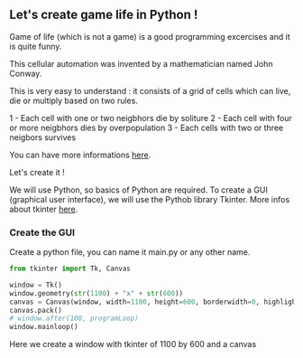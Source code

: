 ## Let's create game life in Python !

Game of life (which is not a game) is a good programming excercises and it is quite funny.

This cellular automation was invented by a mathematician named John Conway.

This is very easy to understand : it consists of a grid of cells which can live, die or multiply based on two rules.

1 - Each cell with one or two neigbhors die by soliture
2 - Each cell with four or more neigbhors dies by overpopulation
3 - Each cells with two or three neigbors survives

You can have more informations <a href="https://playgameoflife.com/info">here</a>.

Let's create it !


We will use Python, so basics of Python are required.
To create a GUI (graphical user interface), we will use the Pythob library Tkinter.
More infos about tkinter <a href="https://docs.python.org/fr/3/library/tkinter.html">here</a>.

### Create the GUI

Create a python file, you can name it main.py or any other name.

```python
from tkinter import Tk, Canvas

window = Tk()
window.geometry(str(1100) + "x" + str(600))
canvas = Canvas(window, width=1100, height=600, borderwidth=0, highlightthickness=0, bg='lightgray')
canvas.pack()
# window.after(100, programLoop)
window.mainloop()
```

Here we create a window with tkinter of 1100 by 600 and a canvas 
